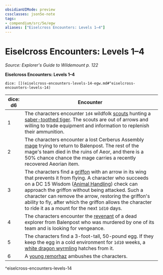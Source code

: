 ```yaml
---
obsidianUIMode: preview
cssclasses: json5e-note
tags:
- compendium/src/5e/egw
aliases: ["Eiselcross Encounters: Levels 1–4"]
---
```

# Eiselcross Encounters: Levels 1–4
*Source: Explorer's Guide to Wildemount p. 122* 

**Eiselcross Encounters: Levels 1–4**

`dice: [](eiselcross-encounters-levels-14-egw.md#^eiselcross-encounters-levels-14)`

| dice: d6 | Encounter |
|----------|-----------|
| 1 | The characters encounter `1d4` wildfolk [scouts](/3-Mechanics/CLI/bestiary/humanoid/scout.md) hunting a [saber-toothed tiger](/3-Mechanics/CLI/bestiary/beast/saber-toothed-tiger.md). The scouts are out of arrows and willing to trade equipment and information to replenish their ammunition. |
| 2 | The characters encounter a lost Cerberus Assembly [mage](/3-Mechanics/CLI/bestiary/humanoid/mage.md) trying to return to Balenpost. The rest of the mage's team died in the ruins of Aeor, and there is a 50% chance chance the mage carries a recently recovered Aeorian item. |
| 3 | The characters find a [griffon](/3-Mechanics/CLI/bestiary/monstrosity/griffon.md) with an arrow in its wing that prevents it from flying. A character who succeeds on a DC 15 Wisdom ([Animal Handling](/3-Mechanics/CLI/rules/skills.md#Animal%20Handling)) check can approach the griffon without being attacked. Such a character can remove the arrow, restoring the griffon's ability to fly, after which the griffon allows the character to ride it as a mount for the next `1d10` days. |
| 4 | The characters encounter the [revenant](/3-Mechanics/CLI/bestiary/undead/revenant.md) of a dead explorer from Balenpost who was murdered by one of its team and is looking for vengeance. |
| 5 | The characters find a 3-foot-tall, 50-pound egg. If they keep the egg in a cold environment for `1d10` weeks, a [white dragon wyrmling](/3-Mechanics/CLI/bestiary/dragon/white-dragon-wyrmling.md) hatches from it. |
| 6 | A [young remorhaz](/3-Mechanics/CLI/bestiary/monstrosity/young-remorhaz.md) ambushes the characters. |
^eiselcross-encounters-levels-14